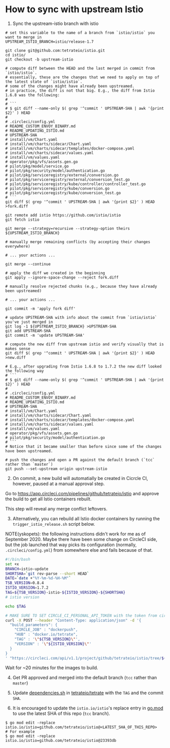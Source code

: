 # How to sync with upstream Istio

1. Sync the upstream-istio branch with istio

```shell
# set this variable to the name of a branch from `istio/istio` you want to merge in
UPSTREAM_ISTIO_BRANCH=istio/release-1.7

git clone git@github.com:tetrateio/istio.git
cd istio/
git checkout -b upstream-istio

# compute diff between the HEAD and the last merged in commit from `istio/istio`.
# essentially, these are the changes that we need to apply on top of the latest state of `istio/istio`.
# some of the changes might have already been upstreamed.
# in practice, the diff is not that big. E.g., the diff from Istio 1.6.8 was the following:
#
# ```
# $ git diff --name-only $( grep '^commit ' UPSTREAM-SHA | awk '{print $2}' ) HEAD
#
# .circleci/config.yml
# README_CUSTOM_ENVOY_BINARY.md
# README_UPDATING_ISTIO.md
# UPSTREAM-SHA
# install/vm/Chart.yaml
# install/vm/charts/sidecar/Chart.yaml
# install/vm/charts/sidecar/templates/docker-compose.yaml
# install/vm/charts/sidecar/values.yaml
# install/vm/values.yaml
# operator/pkg/vfs/assets.gen.go
# pilot/pkg/model/service.go
# pilot/pkg/security/model/authentication.go
# pilot/pkg/serviceregistry/external/conversion.go
# pilot/pkg/serviceregistry/external/conversion_test.go
# pilot/pkg/serviceregistry/kube/controller/controller_test.go
# pilot/pkg/serviceregistry/kube/conversion.go
# pilot/pkg/serviceregistry/kube/conversion_test.go
# ```
git diff $( grep '^commit ' UPSTREAM-SHA | awk '{print $2}' ) HEAD >fork.diff

git remote add istio https://github.com/istio/istio
git fetch istio

git merge --strategy=recursive --strategy-option theirs ${UPSTREAM_ISTIO_BRANCH}

# manually merge remaining conflicts (by accepting their changes everywhere)

# ... your actions ...

git merge --continue

# apply the diff we created in the beginning
git apply --ignore-space-change --reject fork.diff

# manually resolve rejected chunks (e.g., because they have already been upstreamed)

# ... your actions ...

git commit -m 'apply fork diff'

# update UPSTREAM-SHA with info about the commit from `istio/istio` you've just merged in
git log -1 ${UPSTREAM_ISTIO_BRANCH} >UPSTREAM-SHA
git add UPSTREAM-SHA
git commit -m 'update UPSTREAM-SHA'

# compute the new diff from upstream istio and verify visually that is makes sense
git diff $( grep '^commit ' UPSTREAM-SHA | awk '{print $2}' ) HEAD >new.diff

# E.g., after upgrading from Istio 1.6.8 to 1.7.2 the new diff looked the following way
# ```
# $ git diff --name-only $( grep '^commit ' UPSTREAM-SHA | awk '{print $2}' ) HEAD
#
# .circleci/config.yml
# README_CUSTOM_ENVOY_BINARY.md
# README_UPDATING_ISTIO.md
# UPSTREAM-SHA
# install/vm/Chart.yaml
# install/vm/charts/sidecar/Chart.yaml
# install/vm/charts/sidecar/templates/docker-compose.yaml
# install/vm/charts/sidecar/values.yaml
# install/vm/values.yaml
# operator/pkg/vfs/assets.gen.go
# pilot/pkg/security/model/authentication.go
# ```
# Notice that it became smaller than before since some of the changes have been upstreamed.

# push the changes and open a PR against the default branch (`tcc` rather than `master`)
git push --set-upstream origin upstream-istio
```

2. On commit, a new build will automatially be created in Cicrcle CI, however, paused at a manual approval step.

Go to https://app.circleci.com/pipelines/github/tetrateio/istio and approve the build to get all Istio containers
rebuilt.

This step will reveal any merge conflict leftovers.

3. Alternatively, you can rebuild all Istio docker containers by running the `trigger_istio_release.sh` script below.

NOTE(yskopets): the following instructions didn't work for me as of September 2020.
                Maybe there have been some change on CircleCI side, but the job launched that way
                picks its configuration (normally, `.circleci/config.yml`) from somewhere else
                and fails because of that.

```bash
#!/bin/bash
set +x
BRANCH=istio-update
SHORTSHA=`git rev-parse --short HEAD`
DATE=`date +"%Y-%m-%d-%H-%M"`
TSB_VERSION=0.8.4
ISTIO_VERSION=1.7.2
TAG=${TSB_VERSION}-istio-${ISTIO_VERSION}-${SHORTSHA}
# istio version

echo $TAG

# MAKE SURE TO SET CIRCLE_CI_PERSONAL_API_TOKEN with the token from circleci
curl -X POST --header "Content-Type: application/json" -d '{
  "build_parameters": {
    "CIRCLE_JOB" : "dockerpush",
    "HUB" : "docker.io/tetrate",
    "TAG" : '\"${TSB_VERSION}\"',
    "VERSION" : '\"${ISTIO_VERSION}\"'
  }
}
' "https://circleci.com/api/v1.1/project/github/tetrateio/istio/tree/${BRANCH}?circle-token=${CIRCLE_CI_PERSONAL_API_TOKEN}"
```

Wait for ~20 minutes for the images to build.

4. Get PR approved and merged into the default branch (`tcc` rather than `master`)

5. Update [dependencies.sh](https://github.com/tetrateio/tetrate/blob/master/dependencies.sh) in [tetrateio/tetrate](https://github.com/tetrateio/tetrate) with the `TAG` and the commit `SHA`.

6. It is encouraged to update the `istio.io/istio`'s replace entry in [go.mod](https://github.com/tetrateio/tetrate/blob/master/go.mod) to use the latest SHA of this repo (`tcc` branch).

```
$ go mod edit -replace istio.io/istio=github.com/tetrateio/istio@<LATEST_SHA_OF_THIS_REPO>
# For example
$ go mod edit -replace istio.io/istio=github.com/tetrateio/istio@23393db
```
